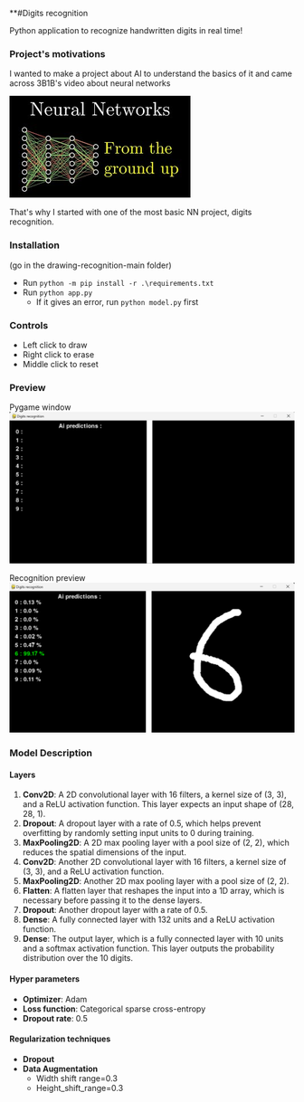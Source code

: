 **#Digits recognition

Python application to recognize handwritten digits in real time!

### Project's motivations
I wanted to make a project about AI to understand the basics of it and came across 3B1B's video about neural networks

[![IMAGE_ALT](ressources/3b1b_video_thumbnail.jpg)](https://www.youtube.com/watch?v=aircAruvnKk&list=PLZHQObOWTQDNU6R1_67000Dx_ZCJB-3pi&ab_channel=3Blue1Brown)  

That's why I started with one of the most basic NN project, digits recognition.


### Installation
(go in the drawing-recognition-main folder)

- Run `python -m pip install -r .\requirements.txt`
- Run `python app.py`
  - If it gives an error, run `python model.py` first


### Controls 
 - Left click to draw
 - Right click to erase 
 - Middle click to reset

### Preview

Pygame window
![img.png](ressources/pygame_window.png)

Recognition preview
![img.png](ressources/recognition_preview.png)

### Model Description

#### Layers
1. **Conv2D**: A 2D convolutional layer with 16 filters, a kernel size of (3, 3), and a ReLU activation function. This layer expects an input shape of (28, 28, 1).
2. **Dropout**: A dropout layer with a rate of 0.5, which helps prevent overfitting by randomly setting input units to 0 during training.
3. **MaxPooling2D**: A 2D max pooling layer with a pool size of (2, 2), which reduces the spatial dimensions of the input.
4. **Conv2D**: Another 2D convolutional layer with 16 filters, a kernel size of (3, 3), and a ReLU activation function.
5. **MaxPooling2D**: Another 2D max pooling layer with a pool size of (2, 2).
6. **Flatten**: A flatten layer that reshapes the input into a 1D array, which is necessary before passing it to the dense layers.
7. **Dropout**: Another dropout layer with a rate of 0.5.
8. **Dense**: A fully connected layer with 132 units and a ReLU activation function.
9. **Dense**: The output layer, which is a fully connected layer with 10 units and a softmax activation function. This layer outputs the probability distribution over the 10 digits.

#### Hyper parameters
- **Optimizer**: Adam
- **Loss function**: Categorical sparse cross-entropy
- **Dropout rate**: 0.5

#### Regularization techniques
- **Dropout**
- **Data Augmentation**
  - Width shift range=0.3
  - Height_shift_range=0.3
